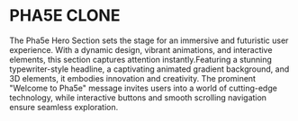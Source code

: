 # PHA5E CLONE
The Pha5e Hero Section sets the stage for an immersive and futuristic user experience. With a dynamic design, vibrant animations, and interactive elements, this section captures attention instantly.Featuring a stunning typewriter-style headline, a captivating animated gradient background, and 3D elements, it embodies innovation and creativity. The prominent "Welcome to Pha5e" message invites users into a world of cutting-edge technology, while interactive buttons and smooth scrolling navigation ensure seamless exploration.
